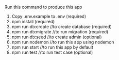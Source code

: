 Run this command to produce this app

1. Copy .env.example to .env (required)
2. npm install (required)
3. npm run db:create //to create database (required)
4. npm run db:migrate //to run migration (required)
5. npm run db:seed //to create admin (optional)
6. npm run nodemon //to run this app using nodemon
7. npm run start //to run this app by default
8. npm run test //to run test case (optional)
